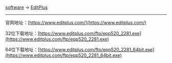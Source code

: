 
[software](/software) -> [EditPlus](/software/editplus)

---

官网地址：[https://www.editplus.com/](https://www.editplus.com/)

32位下载地址：[https://www.editplus.com/ftp/epp520_2281.exe](https://www.editplus.com/ftp/epp520_2281.exe)

64位下载地址：[https://www.editplus.com/ftp/epp520_2281_64bit.exe](https://www.editplus.com/ftp/epp520_2281_64bit.exe)
